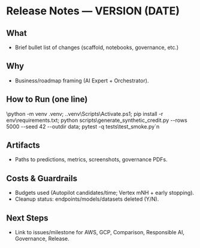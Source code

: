 # Release Notes — VERSION (DATE)

## What
- Brief bullet list of changes (scaffold, notebooks, governance, etc.)

## Why
- Business/roadmap framing (AI Expert + Orchestrator).

## How to Run (one line)
\python -m venv .venv; .\.venv\Scripts\Activate.ps1; pip install -r env\requirements.txt; python scripts\generate_synthetic_credit.py --rows 5000 --seed 42 --outdir data; pytest -q tests\test_smoke.py\`n
## Artifacts
- Paths to predictions, metrics, screenshots, governance PDFs.

## Costs & Guardrails
- Budgets used (Autopilot candidates/time; Vertex mNH + early stopping).
- Cleanup status: endpoints/models/datasets deleted (Y/N).

## Next Steps
- Link to issues/milestone for AWS, GCP, Comparison, Responsible AI, Governance, Release.

